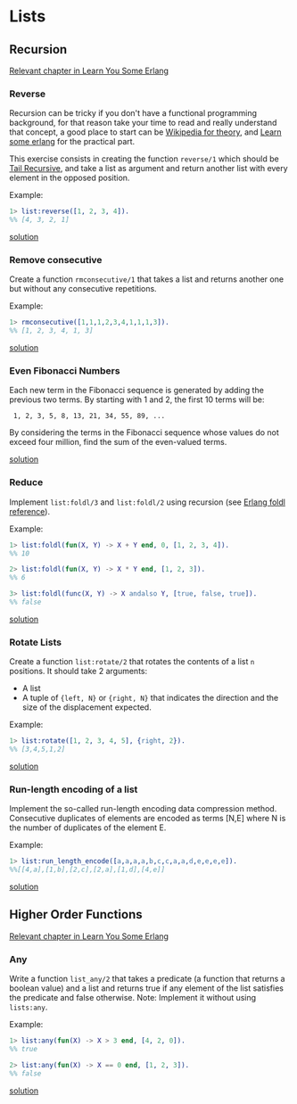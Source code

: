 # Lists

## Recursion
[Relevant chapter in Learn You Some Erlang](http://learnyousomeerlang.com/recursion)

### Reverse
Recursion can be tricky if you don't have a functional programming
background, for that reason take your time to read and really understand
that concept, a good place to start can be [Wikipedia for theory](https://en.wikipedia.org/wiki/Recursion_(computer_science)),
and [Learn some erlang](http://learnyousomeerlang.com/recursion) for the practical part.

This exercise consists in creating the function `reverse/1` which should be
[Tail Recursive](https://stackoverflow.com/questions/33923/what-is-tail-recursion), and take a list as argument and return another list with every element in the opposed position.

Example:
``` erlang
1> list:reverse([1, 2, 3, 4]).
%% [4, 3, 2, 1]
```
[solution](src/solution/reverse.erl)

### Remove consecutive
Create a function `rmconsecutive/1` that takes a list and returns
another one but without any consecutive repetitions.

Example:
``` erlang
1> rmconsecutive([1,1,1,2,3,4,1,1,1,3]).
%% [1, 2, 3, 4, 1, 3]
```
[solution](src/solution/rmconsecutive.erl)

### Even Fibonacci Numbers
Each new term in the Fibonacci sequence is generated by adding the previous two terms. By starting with 1 and 2, the first 10 terms will be:

` 1, 2, 3, 5, 8, 13, 21, 34, 55, 89, ...`

By considering the terms in the Fibonacci sequence whose values do not exceed four million, find the sum of the even-valued terms.

[solution](src/solution/even_fib_numbers.erl)

### Reduce
Implement `list:foldl/3` and `list:foldl/2` using recursion (see [Erlang foldl reference](http://erlang.org/doc/man/lists.html#foldl-3)).

Example:
``` erlang
1> list:foldl(fun(X, Y) -> X + Y end, 0, [1, 2, 3, 4]).
%% 10

2> list:foldl(fun(X, Y) -> X * Y end, [1, 2, 3]).
%% 6

3> list:foldl(func(X, Y) -> X andalso Y, [true, false, true]).
%% false
```
[solution](src/solution/reduce.erl)

### Rotate Lists
Create a function `list:rotate/2` that rotates the contents of a
list `n` positions. It should take 2 arguments:

- A list
- A tuple of `{left, N}` or `{right, N}` that indicates the direction
  and the size of the displacement expected.

Example:
``` erlang
1> list:rotate([1, 2, 3, 4, 5], {right, 2}).
%% [3,4,5,1,2]
```
[solution](src/solution/rotate_list.erl)

### Run-length encoding of a list
Implement the so-called run-length encoding data compression method. Consecutive duplicates of elements are encoded as terms [N,E] where N is the number of duplicates of the element E.

Example:

``` erlang
1> list:run_length_encode([a,a,a,a,b,c,c,a,a,d,e,e,e,e]).
%%[[4,a],[1,b],[2,c],[2,a],[1,d],[4,e]]
```
[solution](src/solution/run_length_encoding.erl)

## Higher Order Functions
[Relevant chapter in Learn You Some Erlang](http://learnyousomeerlang.com/higher-order-functions)

### Any
Write a function `list_any/2` that takes a predicate (a function that returns a boolean value) and a list and returns true if any element of the list satisfies the predicate and false otherwise.
Note: Implement it without using `lists:any`.

Example:
``` erlang
1> list:any(fun(X) -> X > 3 end, [4, 2, 0]).
%% true

2> list:any(fun(X) -> X == 0 end, [1, 2, 3]).
%% false
```
[solution](src/solution/any.erl)
